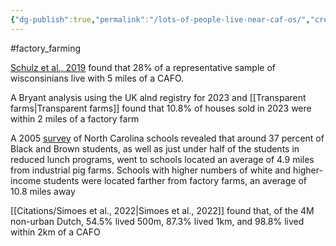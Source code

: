 ```yaml
---
{"dg-publish":true,"permalink":"/lots-of-people-live-near-caf-os/","created":"2024-07-01T14:54:03.248+01:00","updated":"2025-09-29T00:19:36.680+01:00"}
---
```


#factory_farming 

[Schulz et al., 2019](https://www.sciencedirect.com/science/article/pii/S0160412018320750#s0010) found that 28% of a representative sample of wisconsinians live with 5 miles of a CAFO.

A Bryant analysis using the UK alnd registry for 2023 and [[Transparent farms\|Transparent farms]] found that 10.8% of houses sold in 2023 were within 2 miles of a factory farm

A 2005 [survey](https://www.ffacoalition.org/blog-posts/environmental-racism-factory-farming) of North Carolina schools revealed that around 37 percent of Black and Brown students, as well as just under half of the students in reduced lunch programs, went to schools located an average of 4.9 miles from industrial pig farms. Schools with higher numbers of white and higher-income students were located farther from factory farms, an average of 10.8 miles away

[[Citations/Simoes et al., 2022\|Simoes et al., 2022]] found that, of the 4M non-urban Dutch, 54.5% lived 500m, 87.3% lived 1km, and 98.8% lived within 2km of a CAFO